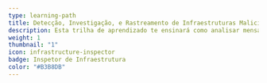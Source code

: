 ```yaml
---
type: learning-path
title: Detecção, Investigação, e Rastreamento de Infraestruturas Maliciosas
description: Esta trilha de aprendizado te ensinará como analisar mensagens de phishing e infraestruturas associadas.
weight: 1
thumbnail: "1"
icon: infrastructure-inspector
badge: Inspetor de Infraestrutura
color: "#B3B8DB"
---
```

